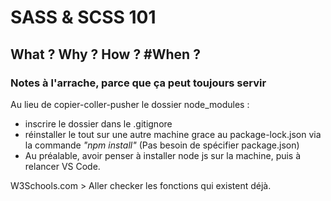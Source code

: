 # SASS & SCSS 101
## What ? Why ? How ? #When ? 

### Notes à l'arrache, parce que ça peut toujours servir
Au lieu de copier-coller-pusher le dossier node_modules : 
-  inscrire le dossier dans le .gitignore
-  réinstaller le tout sur une autre machine grace au package-lock.json via la commande *"npm install"* (Pas besoin de spécifier package.json)
-  Au préalable, avoir penser à installer node js sur la machine, puis à relancer VS Code. 

W3Schools.com > Aller checker les fonctions qui existent déjà. 
